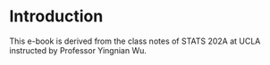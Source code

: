 # Introduction

This e-book is derived from the class notes of STATS 202A at UCLA instructed by Professor Yingnian Wu.